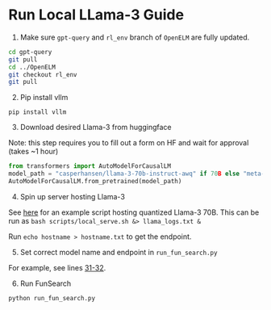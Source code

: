 # Run Local LLama-3 Guide

1. Make sure `gpt-query` and `rl_env` branch of `OpenELM` are fully updated.

```bash
cd gpt-query
git pull
cd ../OpenELM
git checkout rl_env
git pull
```

2. Pip install vllm

`pip install vllm`

3. Download desired Llama-3 from huggingface

Note: this step requires you to fill out a form on HF and wait for approval (takes ~1 hour)

```python
from transformers import AutoModelForCausalLM
model_path = "casperhansen/llama-3-70b-instruct-awq" if 70B else "meta-llama/Meta-Llama-3-8B-Instruct"  # Use quantized 70B version
AutoModelForCausalLM.from_pretrained(model_path)
```

4. Spin up server hosting Llama-3

See [here](https://github.com/Dahoas/gpt-query/blob/master/projects/vllm_examples/scripts/local_serve.sh) for an example script hosting quantized Llama-3 70B. 
This can be run as `bash scripts/local_serve.sh &> llama_logs.txt &`

Run `echo hostname > hostname.txt` to get the endpoint.

5. Set correct model name and endpoint in `run_fun_search.py`

For example, see lines [31-32](https://github.com/Dahoas/OpenELM/blob/c7fe3592652957590938e6a310b2ba4fc4eb796c/projects/fun_search/run_fun_search.py#L31).

6. Run FunSearch

`python run_fun_search.py`
